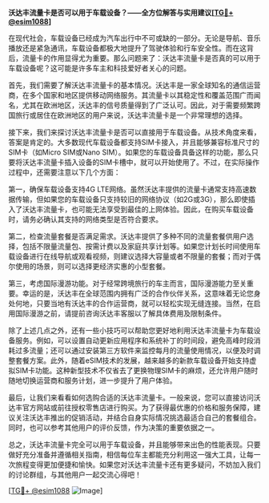**沃达丰流量卡是否可以用于车载设备？——全方位解答与实用建议[[TG💪+ @esim1088](https://t.me/s/esim1088)]**

在现代社会，车载设备已经成为汽车出行中不可或缺的一部分。无论是导航、音乐播放还是紧急通讯，车载设备都极大地提升了驾驶体验和行车安全性。而在这背后，流量卡的作用显得尤为重要。那么问题来了：沃达丰流量卡是否真的可以用于车载设备呢？这可能是许多车主和科技爱好者关心的问题。

首先，我们需要了解沃达丰流量卡的基本情况。沃达丰是一家全球知名的通信运营商，在多个国家和地区提供移动网络服务。其流量卡以其稳定性和覆盖范围广而闻名，尤其在欧洲地区，沃达丰的信号质量得到了广泛认可。因此，对于需要频繁跨国旅行或居住在欧洲地区的用户来说，沃达丰流量卡是一个非常理想的选择。

接下来，我们来探讨沃达丰流量卡是否可以直接用于车载设备。从技术角度来看，答案是肯定的。大多数现代车载设备都支持SIM卡接入，并且能够兼容标准尺寸的SIM卡（如Micro SIM或Nano SIM）。如果您的车载设备具备这样的功能，那么只要将沃达丰流量卡插入设备的SIM卡槽中，就可以开始使用了。不过，在实际操作过程中，还需要注意以下几个方面：

第一，确保车载设备支持4G LTE网络。虽然沃达丰提供的流量卡通常支持高速数据传输，但如果您的车载设备只支持较旧的网络协议（如2G或3G），那么即使插入了沃达丰流量卡，也可能无法享受到最佳的上网体验。因此，在购买车载设备时，请务必确认其支持的网络类型是否符合要求。

第二，检查流量套餐是否满足需求。沃达丰提供了多种不同的流量套餐供用户选择，包括不限量流量包、按需计费以及家庭共享计划等。如果您计划长时间使用车载设备进行在线导航或观看视频，则建议选择大容量或者不限量的套餐；而对于偶尔使用的场景，则可以选择更经济实惠的小型套餐。

第三，考虑国际漫游功能。对于经常跨境旅行的车主而言，国际漫游能力至关重要。幸运的是，沃达丰在全球范围内拥有广泛的合作伙伴关系，这意味着无论您身处何地，只要当地有沃达丰的合作运营商，就可以轻松实现无缝连接。当然，在启用国际漫游之前，请提前咨询沃达丰客服以了解具体费用及限制条件。

除了上述几点之外，还有一些小技巧可以帮助您更好地利用沃达丰流量卡为车载设备服务。例如，可以设置自动更新应用程序和系统补丁的时间段，避免高峰时段消耗过多流量；还可以通过安装第三方软件来监控每月的流量使用情况，以便及时调整套餐方案。此外，随着eSIM技术的发展，越来越多的新款车载设备开始支持虚拟SIM卡功能。这种新型技术不仅省去了更换物理SIM卡的麻烦，还允许用户随时随地切换运营商和服务计划，进一步提升了用户体验。

最后，让我们来看看如何选购合适的沃达丰流量卡。一般来说，您可以直接访问沃达丰官方网站或前往授权零售店进行购买。为了获得最优惠的价格和服务保障，建议关注沃达丰推出的促销活动，并结合自身实际情况挑选最适合自己的套餐组合。同时，也可以参考其他用户的评价反馈，作为决策的重要依据之一。

总之，沃达丰流量卡完全可以用于车载设备，并且能够带来出色的性能表现。只要做好充分准备并遵循相关指南，相信每位车主都能充分利用这一强大工具，让每一次旅程变得更加便捷和愉快。如果您对沃达丰流量卡还有更多疑问，不妨加入我们的讨论群组，与其他用户一起交流心得吧！

[[TG💪+ @esim1088](https://t.me/s/esim1088) ![Image](https://i.postimg.cc/4NQfJmqS/Snipaste-2025-05-13-00-14-12.png)]